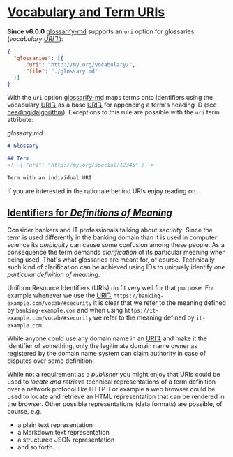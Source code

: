 # [Vocabulary and Term URIs](#vocabulary-and-term-uris)

[glossarify-md]: https://github.com/about-code/glossarify-md/

[headingidalgorithm]: ../README.md#headingidalgorithm

**Since v6.0.0** [glossarify-md] supports an `uri` option for glossaries (*vocabulary [URI↴][1]*):

```json
{
  "glossaries": [{
      "uri": "http://my.org/vocabulary/",
      "file": "./glossary.md"
  }]
}
```

With the `uri` option [glossarify-md] maps terms onto identifiers using the vocabulary [URI↴][1] as a base [URI↴][1] for appending a term's heading ID (see [headingidalgorithm]). Exceptions to this rule are possible with the `uri` term attribute:

*glossary.md*

```md
# Glossary

## Term
<!--{ "uri": "http://my.org/special/12345" }-->

Term with an individual URI.
```

If you are interested in the rationale behind URIs enjoy reading on.

## [Identifiers for *Definitions of Meaning*](#identifiers-for-definitions-of-meaning)

Consider bankers and IT professionals talking about *security*. Since the term is used differently in the banking domain than it is used in computer science its *ambiguity* can cause some confusion among these people. As a consequence the term demands *clarification* of its particular meaning when being used. That's what glossaries are meant for, of course. Technically such kind of clarification can be achieved using IDs to uniquely identify *one particular definition of meaning*.

Uniform Resource Identifiers (URIs) do fit very well for that purpose. For example whenever we use the [URI↴][1] `https://banking-example.com/vocab/#security` it is clear that we refer to the meaning defined by `banking-example.com` and when using `https://it-example.com/vocab/#security` we refer to the meaning defined by `it-example.com`.

While anyone could use any domain name in an [URI↴][1] and make it the identifier of something, only the legitimate domain name owner as registered by the domain name system can claim authority in case of disputes over some definition.

While not a requirement as a *publisher* you might enjoy that URIs could be used to *locate and retrieve* technical representations of a term definition over a network protocol like HTTP. For example a web browser could be used to locate and retrieve an HTML representation that can be rendered in the browser. Other possible representations (data formats) are possible, of course, e.g.

*   a plain text representation
*   a Markdown text representation
*   a structured JSON representation
*   and so forth...

[1]: ./glossary.md#uri "Uniform Resource Identifier and Uniform Resource Locator describe both the same thing, which is an ID with a syntax scheme://authority.tld/path/#fragment?query like https://my.org/foo/#bar?q=123."
